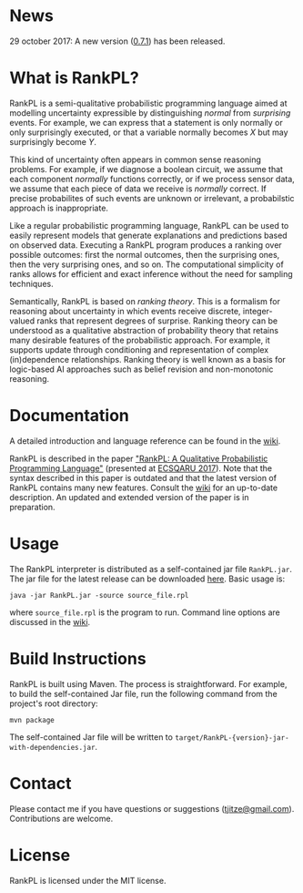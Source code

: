 # News

29 october 2017: A new version ([0.7.1](https://github.com/tjitze/RankPL/releases/tag/0.7.1)) has been released.

# What is RankPL?

RankPL is a semi-qualitative probabilistic programming language aimed at modelling uncertainty expressible by distinguishing *normal* from *surprising* events. For example, we can express that a statement is only normally or only surprisingly executed, or that a variable normally becomes *X* but may surprisingly become *Y*. 

This kind of uncertainty often appears in common sense reasoning problems. For example, if we diagnose a boolean circuit, we assume that each component *normally* functions correctly, or if we process sensor data, we assume that each piece of data we receive is *normally* correct. If precise probabilites of such events are unknown or irrelevant, a probabilstic approach is inappropriate.

Like a regular probabilistic programming language, RankPL can be used to easily represent models that generate explanations and predictions based on observed data. Executing a RankPL program produces a ranking over possible outcomes: first the normal outcomes, then the surprising ones, then the very surprising ones, and so on. The computational simplicity of ranks allows for efficient and exact inference without the need for sampling techniques.

Semantically, RankPL is based on *ranking theory*. This is a formalism for reasoning about uncertainty in which events receive discrete, integer-valued ranks that represent degrees of surprise. Ranking theory can be understood as a qualitative abstraction of probability theory that retains many desirable features of the probabilistic approach. For example, it supports update through conditioning and representation of complex (in)dependence relationships. Ranking theory is well known as a basis for logic-based AI approaches such as belief revision and non-monotonic reasoning.

# Documentation

A detailed introduction and language reference can be found in the [wiki](https://github.com/tjitze/RankPL/wiki).

RankPL is described in the paper ["RankPL: A Qualitative Probabilistic Programming Language"](https://github.com/tjitze/RankPL/tree/master/paper/rankpl.pdf) (presented at [ECSQARU 2017](http://www2.idsia.ch/cms/isipta-ecsqaru/)). Note that the syntax described in this paper is outdated and that the latest version of RankPL contains many new features. Consult the [wiki](https://github.com/tjitze/RankPL/wiki) for an up-to-date description. An updated and extended version of the paper is in preparation.

# Usage

The RankPL interpreter is distributed as a self-contained jar file `RankPL.jar`. The jar file for the latest release can be downloaded [here](https://github.com/tjitze/RankPL/releases). Basic usage is:
```
java -jar RankPL.jar -source source_file.rpl
```
where `source_file.rpl` is the program to run. Command line options are discussed in the [wiki](https://github.com/tjitze/RankPL/wiki).

# Build Instructions

RankPL is built using Maven. The process is straightforward. For example, to build the self-contained Jar file, run the following command from the project's root directory:
```
mvn package
```
The self-contained Jar file will be written to `target/RankPL-{version}-jar-with-dependencies.jar`.

# Contact

Please contact me if you have questions or suggestions (tjitze@gmail.com). Contributions are welcome.

# License

RankPL is licensed under the MIT license.
